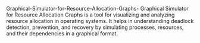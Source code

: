  Graphical-Simulator-for-Resource-Allocation-Graphs-
Graphical Simulator for Resource Allocation Graphs is a tool for visualizing and analyzing resource allocation in operating systems. It helps in understanding deadlock detection, prevention, and recovery by simulating processes, resources, and their dependencies in a graphical format.
